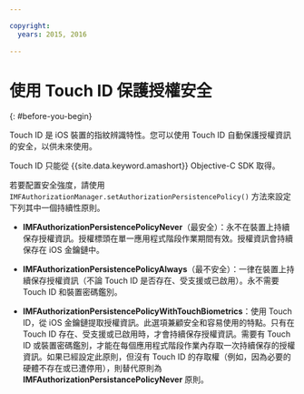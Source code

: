 ```yaml
---

copyright:
  years: 2015, 2016
  
---
```


# 使用 Touch ID 保護授權安全
{: #before-you-begin}

Touch ID 是 iOS 裝置的指紋辨識特性。您可以使用 Touch ID 自動保護授權資訊的安全，以供未來使用。 

Touch ID 只能從 {{site.data.keyword.amashort}} Objective-C SDK 取得。

若要配置安全強度，請使用 `IMFAuthorizationManager.setAuthorizationPersistencePolicy()` 方法來設定下列其中一個持續性原則。

* **IMFAuthorizationPersistencePolicyNever**（最安全）：永不在裝置上持續保存授權資訊。授權標頭在單一應用程式階段作業期間有效。授權資訊會持續保存在 iOS 金鑰鏈中。

* **IMFAuthorizationPersistencePolicyAlways**（最不安全）：一律在裝置上持續保存授權資訊（不論 Touch ID 是否存在、受支援或已啟用）。永不需要 Touch ID 和裝置密碼鑑別。

* **IMFAuthorizationPersistencePolicyWithTouchBiometrics**：使用 Touch ID，從 iOS 金鑰鏈提取授權資訊。此選項兼顧安全和容易使用的特點。只有在 Touch ID 存在、受支援或已啟用時，才會持續保存授權資訊。需要有 Touch ID 或裝置密碼鑑別，才能在每個應用程式階段作業內存取一次持續保存的授權資訊。如果已經設定此原則，但沒有 Touch ID 的存取權（例如，因為必要的硬體不存在或已遭停用），則替代原則為 **IMFAuthorizationPersistancePolicyNever** 原則。
